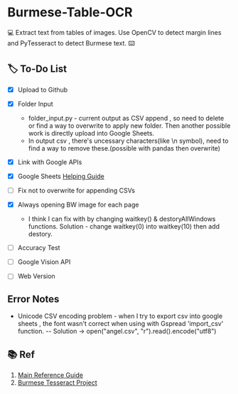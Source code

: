 # Burmese-Table-OCR
:computer:
Extract text from tables of images. Use OpenCV to detect margin lines and PyTesseract to detect Burmese text.
:keyboard:


## :label: To-Do List
- [x] Upload to Github
- [x] Folder Input
  * folder_input.py - current output as CSV append , so need to delete or find a way to overwrite to apply new folder. Then another possible work is directly upload into Google Sheets.
  * In output csv , there's uncessary characters(like \\n symbol), need to find a way to remove these.(possible with pandas then overwrite)

- [x] Link with Google APIs
 - [x] Google Sheets [Helping Guide](https://www.youtube.com/watch?v=T1vqS1NL89E)
 - [ ] Fix not to overwrite for appending CSVs

- [x] Always opening BW image for each page
  * I think I can fix with by changing waitkey() & destoryAllWindows functions.
  Solution - change waitkey(0) into waitkey(10) then add destory.

- [ ] Accuracy Test
- [ ] Google Vision API
- [ ] Web Version

## Error Notes
- Unicode CSV encoding problem - when I try to export csv into google sheets , the font wasn't correct when using with Gspread 'import_csv' function.
-- Solution -> open("angel.csv", "r").read().encode("utf8")

## :books: Ref
1. [Main Reference Guide](https://fazlurnu.com/2020/06/23/text-extraction-from-a-table-image-using-pytesseract-and-opencv/)
2. [Burmese Tesseract Project](https://github.com/pndaza/tesseract-myanmar)
